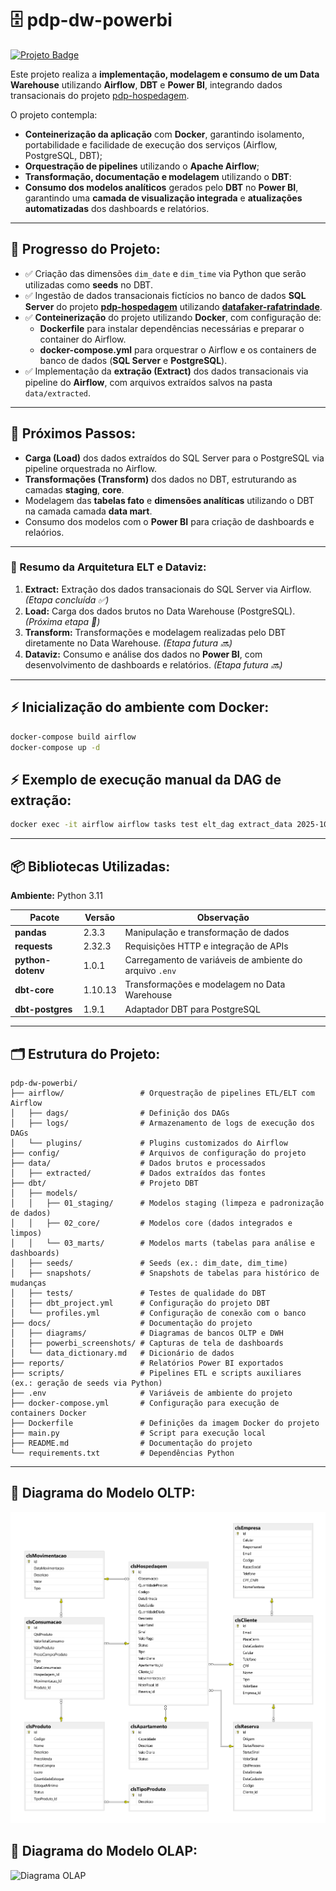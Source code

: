 # 🗄️ pdp-dw-powerbi
[![Projeto Badge](https://img.shields.io/badge/-pdp--hospedagem-2B5482?style=flat-square&logo=github&logoColor=fff)](https://github.com/rafa-trindade/pdp-hospedagem)

Este projeto realiza a **implementação, modelagem e consumo de um Data Warehouse** utilizando **Airflow**, **DBT** e **Power BI**, integrando dados transacionais do projeto [pdp-hospedagem](https://github.com/rafa-trindade/pdp-hospedagem).

O projeto contempla:  
- **Conteinerização da aplicação** com **Docker**, garantindo isolamento, portabilidade e facilidade de execução dos serviços (Airflow, PostgreSQL, DBT);  
- **Orquestração de pipelines** utilizando o **Apache Airflow**;  
- **Transformação, documentação e modelagem** utilizando o **DBT**:
- **Consumo dos modelos analíticos** gerados pelo **DBT** no **Power BI**, garantindo uma **camada de visualização integrada** e **atualizações automatizadas** dos dashboards e relatórios.

---

## 📍 Progresso do Projeto:

- ✅ Criação das dimensões `dim_date` e `dim_time` via Python que serão utilizadas como **seeds** no DBT.  
- ✅ Ingestão de dados transacionais fictícios no banco de dados **SQL Server** do projeto [**pdp-hospedagem**](https://github.com/rafa-trindade/pdp-hospedagem) utilizando [**datafaker-rafatrindade**](https://github.com/rafa-trindade/datafaker-rafatrindade).  
- ✅ **Conteinerização** do projeto utilizando **Docker**, com configuração de:
  - **Dockerfile** para instalar dependências necessárias e preparar o container do Airflow.
  - **docker-compose.yml** para orquestrar o Airflow e os containers de banco de dados (**SQL Server** e **PostgreSQL**).
- ✅ Implementação da **extração (Extract)** dos dados transacionais via pipeline do **Airflow**, com arquivos extraídos salvos na pasta `data/extracted`.  

---

## 🚧 Próximos Passos:

- **Carga (Load)** dos dados extraídos do SQL Server para o PostgreSQL via pipeline orquestrada no Airflow.  
- **Transformações (Transform)** dos dados no DBT, estruturando as camadas **staging**, **core**.  
- Modelagem das **tabelas fato** e **dimensões analíticas** utilizando o DBT na camada camada **data mart**.  
- Consumo dos modelos com o **Power BI** para criação de dashboards e relaórios.  

---

### 🔁 Resumo da Arquitetura ELT e Dataviz:

1. **Extract:** Extração dos dados transacionais do SQL Server via Airflow. *(Etapa concluída ✅)*  
2. **Load:** Carga dos dados brutos no Data Warehouse (PostgreSQL). *(Próxima etapa 🚧)*  
3. **Transform:** Transformações e modelagem realizadas pelo DBT diretamente no Data Warehouse. *(Etapa futura 🔜)* 
4. **Dataviz:** Consumo e análise dos dados no **Power BI**, com desenvolvimento de dashboards e relatórios. *(Etapa futura 🔜)*  

---

## ⚡ Inicialização do ambiente com Docker:

```bash
docker-compose build airflow
docker-compose up -d
```

## ⚡ Exemplo de execução manual da DAG de extração:

```bash
docker exec -it airflow airflow tasks test elt_dag extract_data 2025-10-24
```

---

## 📦 Bibliotecas Utilizadas:

**Ambiente:** Python 3.11  

| Pacote            | Versão  | Observação |
|-------------------|---------|------------|
| **pandas**         | 2.3.3    | Manipulação e transformação de dados |
| **requests**       | 2.32.3   | Requisições HTTP e integração de APIs |
| **python-dotenv**  | 1.0.1    | Carregamento de variáveis de ambiente do arquivo `.env` |
| **dbt-core**       | 1.10.13  | Transformações e modelagem no Data Warehouse |
| **dbt-postgres**   | 1.9.1    | Adaptador DBT para PostgreSQL |

---

## 🗂️ Estrutura do Projeto:

```text
pdp-dw-powerbi/
├── airflow/                 # Orquestração de pipelines ETL/ELT com Airflow
│   ├── dags/                # Definição dos DAGs
│   ├── logs/                # Armazenamento de logs de execução dos DAGs
│   └── plugins/             # Plugins customizados do Airflow
├── config/                  # Arquivos de configuração do projeto
├── data/                    # Dados brutos e processados
│   ├── extracted/           # Dados extraídos das fontes
├── dbt/                     # Projeto DBT
│   ├── models/              
│   │   ├── 01_staging/      # Modelos staging (limpeza e padronização de dados)
│   │   ├── 02_core/         # Modelos core (dados integrados e limpos)
│   │   └── 03_marts/        # Modelos marts (tabelas para análise e dashboards)
│   ├── seeds/               # Seeds (ex.: dim_date, dim_time)
│   ├── snapshots/           # Snapshots de tabelas para histórico de mudanças
│   ├── tests/               # Testes de qualidade do DBT
│   ├── dbt_project.yml      # Configuração do projeto DBT
│   └── profiles.yml         # Configuração de conexão com o banco
├── docs/                    # Documentação do projeto
│   ├── diagrams/            # Diagramas de bancos OLTP e DWH
│   ├── powerbi_screenshots/ # Capturas de tela de dashboards
│   └── data_dictionary.md   # Dicionário de dados
├── reports/                 # Relatórios Power BI exportados
├── scripts/                 # Pipelines ETL e scripts auxiliares (ex.: geração de seeds via Python)
├── .env                     # Variáveis de ambiente do projeto
├── docker-compose.yml       # Configuração para execução de containers Docker
├── Dockerfile               # Definições da imagem Docker do projeto
├── main.py                  # Script para execução local
├── README.md                # Documentação do projeto
└── requirements.txt         # Dependências Python
```

---

## 🧩 Diagrama do Modelo OLTP:
![Diagrama OLTP](docs/diagrams/oltp_model.png)

## 🧠 Diagrama do Modelo OLAP:
![Diagrama OLAP](docs/diagrams/olap_model.png)
